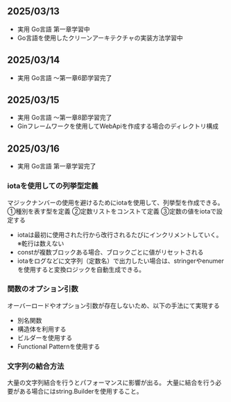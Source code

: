 ## 2025/03/13
- 実用 Go言語 第一章学習中
- Go言語を使用したクリーンアーキテクチャの実装方法学習中

## 2025/03/14
- 実用 Go言語 〜第一章6節学習完了

## 2025/03/15
- 実用 Go言語 〜第一章8節学習完了
- Ginフレームワークを使用してWebApiを作成する場合のディレクトリ構成

## 2025/03/16
- 実用 Go言語 第一章学習完了
### iotaを使用しての列挙型定義
マジックナンバーの使用を避けるためにiotaを使用して、列挙型を作成できる。
①種別を表す型を定義
②定数リストをコンストて定義
③定数の値をiotaで設定する
- iotaは最初に使用された行から改行されるたびにインクリメントしていく。
※乾行は数えない
- constが複数ブロックある場合、ブロックごとに値がリセットされる
- iotaをログなどに文字列（定数名）で出力したい場合は、stringerやenumerを使用すると変換ロジックを自動生成できる。
### 関数のオプション引数
オーバーロードやオプション引数が存在しないため、以下の手法にて実現する
- 別名関数
- 構造体を利用する
- ビルダーを使用する
- Functional Patternを使用する
### 文字列の結合方法
大量の文字列結合を行うとパフォーマンスに影響が出る。
大量に結合を行う必要がある場合にはstring.Builderを使用すること。

